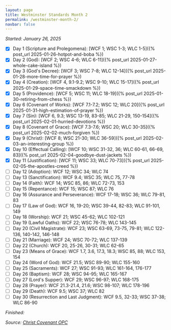 ```yaml
---
layout: page
title: Westminster Standards Month 2
permalink: /westminster-month-2/
navbar: false
---
```


*Started: January 26, 2025*

- [x] Day 1 (Scripture and Prolegomena): [WCF 1; WSC 1-3; WLC 1-5]({% post_url 2025-01-26-hotpot-and-boba %})
- [x] Day 2 (God): [WCF 2; WSC 4-6; WLC 6-11]({% post_url 2025-01-27-whole-cake-island %})
- [x] Day 3 (God's Decree): [WCF 3; WSC 7-8; WLC 12-14]({% post_url 2025-01-28-more-time-for-prayer %})
- [x] Day 4 (Creation): [WCF 4, 9.1-9.2; WSC 9-10; WLC 15-17]({% post_url 2025-01-29-space-time-smackdown %})
- [x] Day 5 (Providence): [WCF 5; WSC 11; WLC 18-19]({% post_url 2025-01-30-retiring-from-chess %})
- [x] Day 6 (Covenant of Works): [WCF 7.1-7.2; WSC 12; WLC 20]({% post_url 2025-01-31-high-estimation-of-prayer %})
- [x] Day 7 (Sin): [WCF 6, 9.3; WSC 13-19, 83-85; WLC 21-29, 150-154]({% post_url 2025-02-01-hurried-devotions %})
- [x] Day 8 (Covenant of Grace): [WCF 7.3-7.6; WSC 20; WLC 30-35]({% post_url 2025-02-02-much-forgiven %})
- [x] Day 9 (Christ): [WCF 8; WSC 21-30; WLC 36-59]({% post_url 2025-02-03-an-interesting-group %})
- [x] Day 10 (Effectual Calling): [WCF 10; WSC 31-32, 36; WLC 60-61, 66-69, 83]({% post_url 2025-02-04-goodbye-dust-jackets %})
- [x] Day 11 (Justification): [WCF 11; WSC 33; WLC 70-73]({% post_url 2025-02-05-the-apostles-creed %})
- [ ] Day 12 (Adoption): WCF 12; WSC 34; WLC 74
- [ ] Day 13 (Sanctification): WCF 9.4; WSC 35; WLC 75, 77-78
- [ ] Day 14 (Faith): WCF 14; WSC 85, 86; WLC 72-73, 153
- [ ] Day 15 (Repentance): WCF 15; WSC 87; WLC 76
- [ ] Day 16 (Assurance and Perseverance): WCF 17-18; WSC 36; WLC 79-81, 83
- [ ] Day 17 (Law of God): WCF 16, 19-20; WSC 39-44, 82-83; WLC 91-101, 149
- [ ] Day 18 (Worship): WCF 21; WSC 45-62; WLC 102-121
- [ ] Day 19 (Lawful Oaths): WCF 22; WSC 76-78; WLC 143-145
- [ ] Day 20 (Civil Magistrate): WCF 23; WSC 63-69, 73-75, 79-81; WLC 122-136, 140-142, 146-148
- [ ] Day 21 (Marriage): WCF 24; WSC 70-72; WLC 137-139
- [ ] Day 22 (Church): WCF 20, 25-26, 30-31; WLC 62-65
- [ ] Day 23 (Means of Grace): WCF 1.7, 3.6, 17.3, 18.3; WSC 85, 88; WLC 153, 154
- [ ] Day 24 (Word of God): WCF 21.5; WSC 89-90; WLC 155-160
- [ ] Day 25 (Sacraments): WCF 27; WSC 91-93; WLC 161-164, 176-177
- [ ] Day 26 (Baptism): WCF 28; WSC 94-95; WLC 165-167
- [ ] Day 27 (Lord's Supper): WCF 29; WSC 96-97; WLC 168-175
- [ ] Day 28 (Prayer): WCF 21.3-21.4, 21.6; WSC 98-107; WLC 178-196
- [ ] Day 29 (Death): WCF 9.5; WSC 37; WLC 82
- [ ] Day 30 (Resurrection and Last Judgment): WCF 9.5, 32-33; WSC 37-38; WLC 86-90

*Finished:*

*Source:* [*Christ Covenant OPC*](https://s3.us-west-1.amazonaws.com/blog.swang.cloud/westminster-monthly-systematic.pdf)